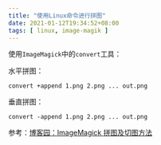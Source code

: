 ```yaml
---
title: "使用Linux命令进行拼图"
date: 2021-01-12T19:34:52+08:00
tags: [ linux, image-magik ]
---
```


使用`ImageMagick`中的`convert`工具：

水平拼图：

```
convert +append 1.png 2.png ... out.png
```

垂直拼图：

```
convert -append 1.png 2.png ... out.png
```

参考：[博客园：ImageMagick 拼图及切图方法](https://www.cnblogs.com/mfryf/p/3873151.html)
